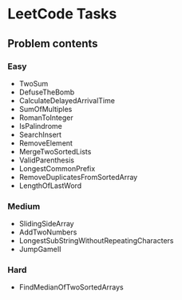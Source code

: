 # LeetCode Tasks
## Problem contents

### Easy
- TwoSum
- DefuseTheBomb
- CalculateDelayedArrivalTime
- SumOfMultiples
- RomanToInteger
- IsPalindrome
- SearchInsert
- RemoveElement
- MergeTwoSortedLists
- ValidParenthesis
- LongestCommonPrefix
- RemoveDuplicatesFromSortedArray
- LengthOfLastWord

### Medium
- SlidingSideArray
- AddTwoNumbers
- LongestSubStringWithoutRepeatingCharacters
- JumpGameII

### Hard
- FindMedianOfTwoSortedArrays
